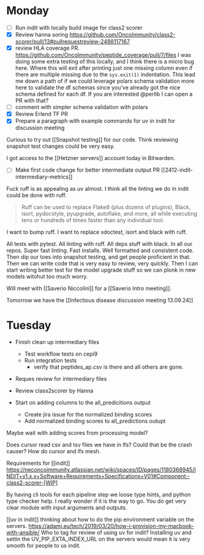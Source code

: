 # Monday

- [ ] Run indit with locally build image for class2 scorer
- [x] Review hanna soring
https://github.com/OncoImmunity/class2-scorer/pull/13#pullrequestreview-2488117167
- [x] review HLA coverage PR.
https://github.com/OncoImmunity/peptide_coverage/pull/7/files
I was doing some extra testing of this locally, and I think there is a micro bug here. Where this will exit after printing just one missing column even if there are multiple missing due to the `sys.exit(1)` indentation.
This lead me down a path of if we could leverage polars schema validation more here to validate the df schemas since you've already got the nice schema defined for each df. If you are interested @perllb I can open a PR with that?
- [ ] comment with simpler schema validation with polars
- [x] Review Erlend TF PR
- [x] Prepare a paragraph with example commands for uv in indit for discussion meeting

Curious to try out [[Snapshot testing]] for our code. Think reviewing
snapshot test changes could be very easy.

I got access to the [[Hetzner servers]] account today in Bitwarden.

- [ ] Make first code change for better intermediate output PR
[[2412-indit-intermediary-metrics]]

Fuck ruff is as appealing as uv almost. I think all the linting we do in indit could be done
with ruff. 
> Ruff can be used to replace Flake8 (plus dozens of plugins), Black, isort, pydocstyle, pyupgrade, autoflake, and more, all while executing tens or hundreds of times faster than any individual tool.

I want to bump ruff.
I want to replace xdoctest, isort and black with ruff.

All tests with pytest.
All linting with ruff.
All deps stuff with black.
In all our repos. Super fast linting. Fast installs.
Well formatted and consistent code.
Then dip our toes into snapshot testing, and get people proficient in that.
Then we can write code that is very easy to review, very quickly.
Then I can start writing better test for the model upgrade stuff so we can
plonk in new models witohut too much worry.


Will meet with [[Saverio Niccolini]] for a [[Saverio Intro meeting]].

Tomorrow we have the [[Infectious disease discussion meeting 13.09.24]]

# Tuesday
- Finish clean up intermediary files
    - Test workflow tests on cepi9
    - Run integration tests
        - verify that peptides_ap.csv is there and all others are gone.
- Reques review for intermediary files
- Review class2scorer by Hanna

- Start on adding columns to the all_predicitions output
    - Create jira issue for the normalized binding scores
    - Add normalized binding scores to all_predictions outupt

Maybe wait with adding scores from processing model?

Does cursor read csv and tsv files we have in lfs? Could that be the crash causer?
How do cursor and lfs mesh.

Requirements for [[indit]]
https://neconcoimmunity.atlassian.net/wiki/spaces/ID/pages/1180368945/INDIT+v1.x.x+Software+Requirements+Specifications+V01#Component:-class2-scorer-[WIP]

By having cli tools for each pipeline step we loose type hints, and python
type checker help.
I really wonder if it is the way to go.
You do get very clear module with input arguments and outputs.

[[uv in indit]] thinking about how to do the pip environment variable on the servers.
https://adamj.eu/tech/2019/03/20/how-i-provision-my-macbook-with-ansible/
Who to tag for review of using uv for indit?
Installing uv and settin the UV_PIP_EXTA_INDEX_URL on the servers
would mean it is very smooth for people to us indit.